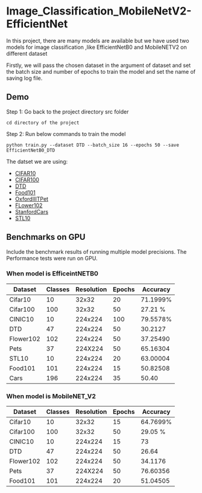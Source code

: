 # Image_Classification_MobileNetV2-EfficientNet
In this project, there are many models are available but we have used two models  for image classification ,like EfficientNetB0 and MobileNETV2 on different dataset 

Firstly, we will pass the chosen dataset in the argument  of dataset and set the batch size  and number of epochs to train the model and set the name of saving log file.


## Demo
Step 1:  Go back to the project directory src folder
 
 ```
cd directory of the project
```
Step 2: Run below commands to train the model
```
python train.py --dataset DTD --batch_size 16 --epochs 50 --save EfficientNetB0_DTD
```

The datset we are using:
* [CIFAR10](https://pytorch.org/vision/stable/generated/torchvision.datasets.CIFAR10.html#torchvision.datasets.CIFAR10)
* [CIFAR100](https://pytorch.org/vision/stable/generated/torchvision.datasets.CIFAR100.html#torchvision.datasets.CIFAR100)
* [DTD](https://pytorch.org/vision/stable/generated/torchvision.datasets.DTD.html#torchvision.datasets.DTD)
* [Food101](https://pytorch.org/vision/stable/generated/torchvision.datasets.Food101.html#torchvision.datasets.Food101)
* [OxfordIIITPet](https://pytorch.org/vision/stable/generated/torchvision.datasets.OxfordIIITPet.html#torchvision.datasets.OxfordIIITPet)
* [FLower102](https://pytorch.org/vision/stable/generated/torchvision.datasets.Flowers102.html#torchvision.datasets.Flowers102)
* [StanfordCars](https://pytorch.org/vision/stable/generated/torchvision.datasets.StanfordCars.html#torchvision.datasets.StanfordCars)
* [STL10](https://pytorch.org/vision/stable/generated/torchvision.datasets.STL10.html#torchvision.datasets.STL10)


## Benchmarks on GPU
Include the benchmark results of running multiple model precisions. 
 The Performance tests were run on GPU.

### When model is EfficeintNETB0
| Dataset  | Classes|Resolution| Epochs|Accuracy|
|----------|--------|----------|-------|--------|
| Cifar10  | 10     | 32x32    |20     |71.1999%|
| Cifar100 | 100    | 32x32    |50     |27.21 % |
| CINIC10  | 10     | 224x224  |100    |79.5578%|
| DTD      | 47     | 224x224  |50     |30.2127 |
| Flower102| 102    | 224x224  |50     |37.25490|
| Pets     | 37     | 224X224  |50     |65.16304|
| STL10    |10      | 224x224  |20     |63.00004|
| Food101  |101     | 224x224  |15     |50.82508|
| Cars     |196     | 224x224  |35     |50.40   |


### When model is MobileNET_V2
| Dataset  | Classes|Resolution| Epochs|Accuracy|
|----------|--------|----------|-------|--------|
| Cifar10  | 10     | 32x32    |15     |64.7699%|
| Cifar100 | 100    | 32x32    |50     |29.05 % |
| CINIC10  | 10     | 224x224  |15     |73      |
| DTD      | 47     | 224x224  |50     |26.64   |
| Flower102| 102    | 224x224  |50     |34.1176 |
| Pets     | 37     | 224X224  |50     |76.60356|
| Food101  |101     | 224x224  |20     |51.04505|





